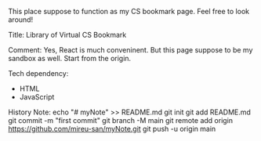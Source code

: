 This place suppose to function as my CS bookmark page. Feel free to look around!

Title: Library of Virtual CS Bookmark

Comment: Yes, React is much conveninent. But this page suppose to be my sandbox as well. Start from the origin.

Tech dependency:
- HTML
- JavaScript

History Note:
echo "# myNote" >> README.md
git init
git add README.md
git commit -m "first commit"
git branch -M main
git remote add origin https://github.com/mireu-san/myNote.git
git push -u origin main